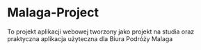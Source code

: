 # Malaga-Project
To projekt aplikacji webowej tworzony jako projekt na studia oraz praktyczna aplikacja użyteczna dla Biura Podróży Malaga
